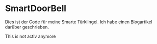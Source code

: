 # SmartDoorBell

Dies ist der Code für meine Smarte Türklingel. Ich habe einen Blogartikel darüber geschrieben. 

This is not activ anymore
